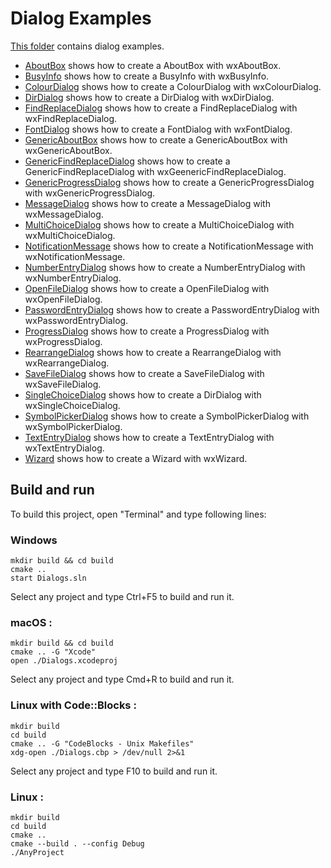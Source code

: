 # Dialog Examples

[This folder](.) contains dialog examples.

* [AboutBox](AboutBox/README.md) shows how to create a AboutBox with wxAboutBox.
* [BusyInfo](BusyInfo/README.md) shows how to create a BusyInfo with wxBusyInfo.
* [ColourDialog](ColourDialog/README.md) shows how to create a ColourDialog with wxColourDialog.
* [DirDialog](DirDialog/README.md) shows how to create a DirDialog with wxDirDialog.
* [FindReplaceDialog](FindReplaceDialog/README.md) shows how to create a FindReplaceDialog with wxFindReplaceDialog.
* [FontDialog](FontDialog/README.md) shows how to create a FontDialog with wxFontDialog.
* [GenericAboutBox](GenericAboutBox/README.md) shows how to create a GenericAboutBox with wxGenericAboutBox.
* [GenericFindReplaceDialog](GenericFindReplaceDialog/README.md) shows how to create a GenericFindReplaceDialog with wxGeenericFindReplaceDialog.
* [GenericProgressDialog](GenericProgressDialog/README.md) shows how to create a GenericProgressDialog with wxGenericProgressDialog.
* [MessageDialog](MessageDialog/README.md) shows how to create a MessageDialog with wxMessageDialog.
* [MultiChoiceDialog](MultiChoiceDialog/README.md) shows how to create a MultiChoiceDialog with wxMultiChoiceDialog.
* [NotificationMessage](NotificationMessage/README.md) shows how to create a NotificationMessage with wxNotificationMessage.
* [NumberEntryDialog](NumberEntryDialog/README.md) shows how to create a NumberEntryDialog with wxNumberEntryDialog.
* [OpenFileDialog](OpenFileDialog/README.md) shows how to create a OpenFileDialog with wxOpenFileDialog.
* [PasswordEntryDialog](PasswordEntryDialog/README.md) shows how to create a PasswordEntryDialog with wxPasswordEntryDialog.
* [ProgressDialog](ProgressDialog/README.md) shows how to create a ProgressDialog with wxProgressDialog.
* [RearrangeDialog](RearrangeDialog/README.md) shows how to create a RearrangeDialog with wxRearrangeDialog.
* [SaveFileDialog](SaveFileDialog/README.md) shows how to create a SaveFileDialog with wxSaveFileDialog.
* [SingleChoiceDialog](SingleChoiceDialog/README.md) shows how to create a DirDialog with wxSingleChoiceDialog.
* [SymbolPickerDialog](SymbolPickerDialog/README.md) shows how to create a SymbolPickerDialog with wxSymbolPickerDialog.
* [TextEntryDialog](TextEntryDialog/README.md) shows how to create a TextEntryDialog with wxTextEntryDialog.
* [Wizard](Wizard/README.md) shows how to create a Wizard with wxWizard.

## Build and run

To build this project, open "Terminal" and type following lines:

### Windows
``` shell
mkdir build && cd build
cmake ..
start Dialogs.sln
```

Select any project and type Ctrl+F5 to build and run it.

### macOS :

``` shell
mkdir build && cd build
cmake .. -G "Xcode"
open ./Dialogs.xcodeproj
```

Select any project and type Cmd+R to build and run it.

### Linux with Code::Blocks :

``` shell
mkdir build
cd build
cmake .. -G "CodeBlocks - Unix Makefiles"
xdg-open ./Dialogs.cbp > /dev/null 2>&1
```

Select any project and type F10 to build and run it.

### Linux :

``` shell
mkdir build
cd build
cmake ..
cmake --build . --config Debug
./AnyProject
```
